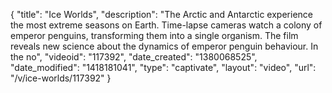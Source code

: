 {
    "title": "Ice Worlds",
    "description": "The Arctic and Antarctic experience the most extreme seasons on Earth. Time-lapse cameras watch a colony of emperor penguins, transforming them into a single organism. The film reveals new science about the dynamics of emperor penguin behaviour. In the no",
    "videoid": "117392",
    "date_created": "1380068525",
    "date_modified": "1418181041",
    "type": "captivate",
    "layout": "video",
    "url": "\/v\/ice-worlds\/117392"
}